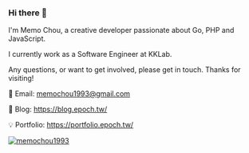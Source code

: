 ### Hi there :raising_hand:

I'm Memo Chou, a creative developer passionate about Go, PHP and JavaScript.

I currently work as a Software Engineer at KKLab.

Any questions, or want to get involved, please get in touch. Thanks for visiting!

:email: Email: memochou1993@gmail.com

:notebook_with_decorative_cover: Blog: <https://blog.epoch.tw/>

:bulb: Portfolio: <https://portfolio.epoch.tw/>

<a href="https://github-readme-stats.vercel.app/api?username=memochou1993&show_icons=true&theme=radical" target="_blank" rel="noopener noreferrer"><img src="https://github-readme-stats.vercel.app/api?username=memochou1993&show_icons=true&theme=radical" alt="memochou1993" /></a>
